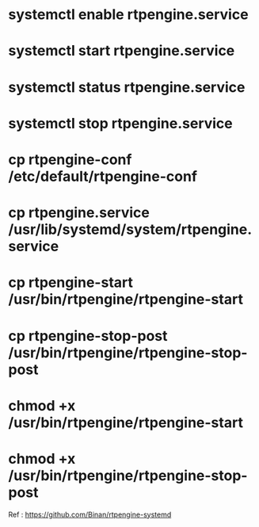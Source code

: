 # systemctl enable rtpengine.service

# systemctl start rtpengine.service

# systemctl status rtpengine.service

# systemctl stop rtpengine.service




# cp rtpengine-conf /etc/default/rtpengine-conf

# cp rtpengine.service /usr/lib/systemd/system/rtpengine.service

#  cp rtpengine-start /usr/bin/rtpengine/rtpengine-start
#  cp rtpengine-stop-post /usr/bin/rtpengine/rtpengine-stop-post

# chmod +x /usr/bin/rtpengine/rtpengine-start

# chmod +x /usr/bin/rtpengine/rtpengine-stop-post


Ref : https://github.com/Binan/rtpengine-systemd